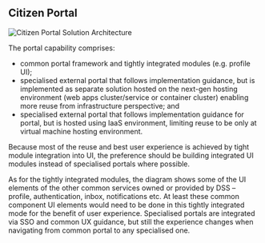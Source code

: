 ## Citizen Portal

![Citizen Portal Solution Architecture](/images/citizen-portal-solution-architecture.png)

The portal capability comprises:

- common portal framework and tightly integrated modules (e.g. profile UI);
- specialised external portal that follows implementation guidance, but is implemented as separate
solution hosted on the next-gen hosting environment (web apps cluster/service or container
cluster) enabling more reuse from infrastructure perspective; and
- specialised external portal that follows implementation guidance for portal, but is hosted using IaaS
environment, limiting reuse to be only at virtual machine hosting environment.

Because most of the reuse and best user experience is achieved by tight module integration into UI, the
preference should be building integrated UI modules instead of specialised portals where possible.

As for the tightly integrated modules, the diagram shows some of the UI elements of the other common services owned or provided by DSS – profile, authentication, inbox, notifications etc. At least these common
component UI elements would need to be done in this tightly integrated mode for the benefit of user
experience. Specialised portals are integrated via SSO and common UX guidance, but still the experience
changes when navigating from common portal to any specialised one.
